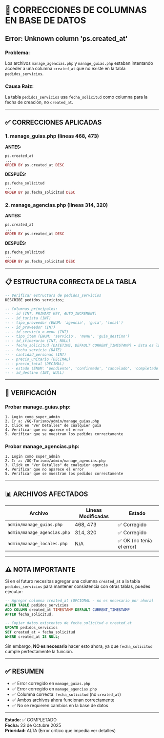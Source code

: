# 🔧 CORRECCIONES DE COLUMNAS EN BASE DE DATOS

## Error: Unknown column 'ps.created_at'

### **Problema:**
Los archivos `manage_agencias.php` y `manage_guias.php` estaban intentando acceder a una columna `created_at` que no existe en la tabla `pedidos_servicios`.

### **Causa Raíz:**
La tabla `pedidos_servicios` usa `fecha_solicitud` como columna para la fecha de creación, no `created_at`.

---

## ✅ CORRECCIONES APLICADAS

### **1. manage_guias.php (líneas 468, 473)**

**ANTES:**
```php
ps.created_at
...
ORDER BY ps.created_at DESC
```

**DESPUÉS:**
```php
ps.fecha_solicitud
...
ORDER BY ps.fecha_solicitud DESC
```

### **2. manage_agencias.php (líneas 314, 320)**

**ANTES:**
```php
ps.created_at
...
ORDER BY ps.created_at DESC
```

**DESPUÉS:**
```php
ps.fecha_solicitud
...
ORDER BY ps.fecha_solicitud DESC
```

---

## 📋 ESTRUCTURA CORRECTA DE LA TABLA

```sql
-- Verificar estructura de pedidos_servicios
DESCRIBE pedidos_servicios;

-- Columnas principales:
-- - id (INT, PRIMARY KEY, AUTO_INCREMENT)
-- - id_turista (INT)
-- - tipo_proveedor (ENUM: 'agencia', 'guia', 'local')
-- - id_proveedor (INT)
-- - id_servicio_o_menu (INT)
-- - tipo_item (ENUM: 'servicio', 'menu', 'guia_destino')
-- - id_itinerario (INT, NULL)
-- - fecha_solicitud (DATETIME, DEFAULT CURRENT_TIMESTAMP) ← Esta es la correcta
-- - fecha_servicio (DATE)
-- - cantidad_personas (INT)
-- - precio_unitario (DECIMAL)
-- - precio_total (DECIMAL)
-- - estado (ENUM: 'pendiente', 'confirmado', 'cancelado', 'completado')
-- - id_destino (INT, NULL)
```

---

## 🧪 VERIFICACIÓN

### **Probar manage_guias.php:**
```
1. Login como super_admin
2. Ir a: /GQ-Turismo/admin/manage_guias.php
3. Click en "Ver Detalles" de cualquier guía
4. Verificar que no aparece el error
5. Verificar que se muestran los pedidos correctamente
```

### **Probar manage_agencias.php:**
```
1. Login como super_admin
2. Ir a: /GQ-Turismo/admin/manage_agencias.php
3. Click en "Ver Detalles" de cualquier agencia
4. Verificar que no aparece el error
5. Verificar que se muestran los pedidos correctamente
```

---

## 📊 ARCHIVOS AFECTADOS

| Archivo | Líneas Modificadas | Estado |
|---------|-------------------|--------|
| `admin/manage_guias.php` | 468, 473 | ✅ Corregido |
| `admin/manage_agencias.php` | 314, 320 | ✅ Corregido |
| `admin/manage_locales.php` | N/A | ✅ OK (no tenía el error) |

---

## ⚠️ NOTA IMPORTANTE

Si en el futuro necesitas agregar una columna `created_at` a la tabla `pedidos_servicios` para mantener consistencia con otras tablas, puedes ejecutar:

```sql
-- Agregar columna created_at (OPCIONAL - no es necesario por ahora)
ALTER TABLE pedidos_servicios 
ADD COLUMN created_at TIMESTAMP DEFAULT CURRENT_TIMESTAMP 
AFTER fecha_solicitud;

-- Copiar datos existentes de fecha_solicitud a created_at
UPDATE pedidos_servicios 
SET created_at = fecha_solicitud 
WHERE created_at IS NULL;
```

Sin embargo, **NO es necesario** hacer esto ahora, ya que `fecha_solicitud` cumple perfectamente la función.

---

## ✅ RESUMEN

- ✅ Error corregido en `manage_guias.php`
- ✅ Error corregido en `manage_agencias.php`
- ✅ Columna correcta: `fecha_solicitud` (no `created_at`)
- ✅ Ambos archivos ahora funcionan correctamente
- ✅ No se requieren cambios en la base de datos

---

**Estado:** ✅ COMPLETADO  
**Fecha:** 23 de Octubre 2025  
**Prioridad:** ALTA (Error crítico que impedía ver detalles)
